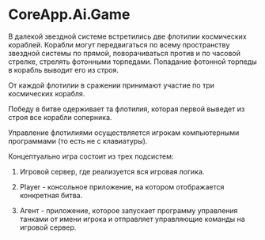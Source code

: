 # CoreApp.Ai.Game
В далекой звездной системе встретились две флотилии космических кораблей. Корабли могут передвигаться по всему пространству звездной системы по прямой, поворачиваться против и по часовой стрелке, стрелять фотонными торпедами. Попадание фотонной торпеды в корабль выводит его из строя.

От каждой флотилии в сражении принимают участие по три космических корабля. 

Победу в битве одерживает та флотилия, которая  первой выведет из строя все корабли соперника.

Управление флотилиями осуществляется игрокам компьютерными программами (то есть не с клавиатуры).

Концептуально игра состоит из трех подсистем:

1. Игровой сервер, где реализуется вся игровая логика.

2. Player - консольное приложение, на котором отображается конкретная битва.

3. Агент - приложение, которое запускает программу управления танками от имени игрока и отправляет управляющие команды на игровой сервер. 
